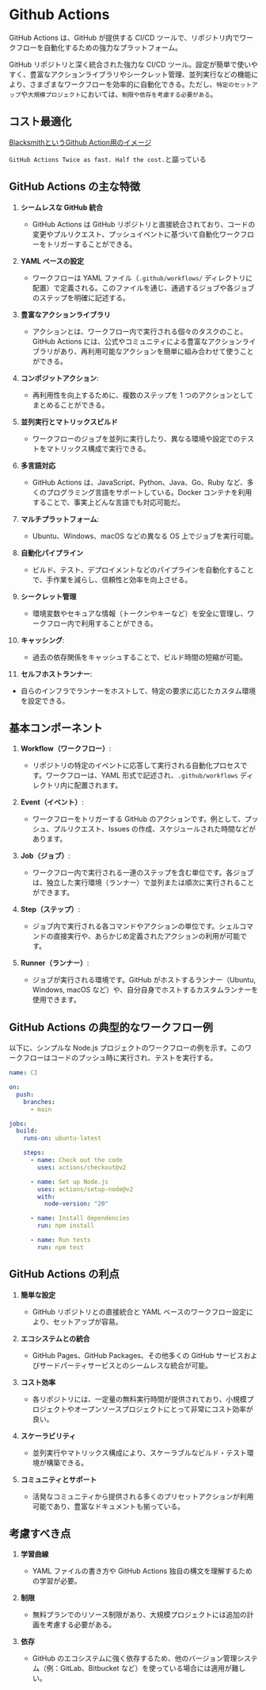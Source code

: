 # Github Actions

GitHub Actions は、GitHub が提供する CI/CD ツールで、リポジトリ内でワークフローを自動化するための強力なプラットフォーム。

GitHub リポジトリと深く統合された強力な CI/CD ツール。設定が簡単で使いやすく、豊富なアクションライブラリやシークレット管理、並列実行などの機能により、さまざまなワークフローを効率的に自動化できる。ただし、`特定のセットアップ`や`大規模プロジェクト`においては、`制限や依存を考慮する必要がある`。

## コスト最適化

[BlacksmithというGithub Action用のイメージ](https://www.blacksmith.sh/)

`GitHub Actions ‍Twice as fast. Half the cost.`と謳っている

## GitHub Actions の主な特徴

1. **シームレスな GitHub 統合**

   - GitHub Actions は GitHub リポジトリと直接統合されており、コードの変更やプルリクエスト、プッシュイベントに基づいて自動化ワークフローをトリガーすることができる。

2. **YAML ベースの設定**

   - ワークフローは YAML ファイル（`.github/workflows/` ディレクトリに配置）で定義される。このファイルを通じ、通過するジョブや各ジョブのステップを明確に記述する。

3. **豊富なアクションライブラリ**

   - アクションとは、ワークフロー内で実行される個々のタスクのこと。GitHub Actions には、公式やコミュニティによる豊富なアクションライブラリがあり、再利用可能なアクションを簡単に組み合わせて使うことができる。

4. **コンポジットアクション**:

   - 再利用性を向上するために、複数のステップを 1 つのアクションとしてまとめることができる。

5. **並列実行とマトリックスビルド**

   - ワークフローのジョブを並列に実行したり、異なる環境や設定でのテストをマトリックス構成で実行できる。

6. **多言語対応**

   - GitHub Actions は、JavaScript、Python、Java、Go、Ruby など、多くのプログラミング言語をサポートしている。Docker コンテナを利用することで、事実上どんな言語でも対応可能だ。

7. **マルチプラットフォーム**:

   - Ubuntu、Windows、macOS などの異なる OS 上でジョブを実行可能。

8. **自動化パイプライン**

   - ビルド、テスト、デプロイメントなどのパイプラインを自動化することで、手作業を減らし、信頼性と効率を向上させる。

9. **シークレット管理**

   - 環境変数やセキュアな情報（トークンやキーなど）を安全に管理し、ワークフロー内で利用することができる。

10. **キャッシング**:

    - 過去の依存関係をキャッシュすることで、ビルド時間の短縮が可能。

11. **セルフホストランナー**:

- 自らのインフラでランナーをホストして、特定の要求に応じたカスタム環境を設定できる。

## 基本コンポーネント

1. **Workflow（ワークフロー）**:

   - リポジトリの特定のイベントに応答して実行される自動化プロセスです。ワークフローは、YAML 形式で記述され、`.github/workflows` ディレクトリ内に配置されます。

2. **Event（イベント）**:

   - ワークフローをトリガーする GitHub のアクションです。例として、プッシュ、プルリクエスト、Issues の作成、スケジュールされた時間などがあります。

3. **Job（ジョブ）**:

   - ワークフロー内で実行される一連のステップを含む単位です。各ジョブは、独立した実行環境（ランナー）で並列または順次に実行されることができます。

4. **Step（ステップ）**:

   - ジョブ内で実行される各コマンドやアクションの単位です。シェルコマンドの直接実行や、あらかじめ定義されたアクションの利用が可能です。

5. **Runner（ランナー）**:
   - ジョブが実行される環境です。GitHub がホストするランナー（Ubuntu, Windows, macOS など）や、自分自身でホストするカスタムランナーを使用できます。

## GitHub Actions の典型的なワークフロー例

以下に、シンプルな Node.js プロジェクトのワークフローの例を示す。このワークフローはコードのプッシュ時に実行され、テストを実行する。

```yaml
name: CI

on:
  push:
    branches:
      - main

jobs:
  build:
    runs-on: ubuntu-latest

    steps:
      - name: Check out the code
        uses: actions/checkout@v2

      - name: Set up Node.js
        uses: actions/setup-node@v2
        with:
          node-version: "20"

      - name: Install dependencies
        run: npm install

      - name: Run tests
        run: npm test
```

## GitHub Actions の利点

1. **簡単な設定**

   - GitHub リポジトリとの直接統合と YAML ベースのワークフロー設定により、セットアップが容易。

2. **エコシステムとの統合**

   - GitHub Pages、GitHub Packages、その他多くの GitHub サービスおよびサードパーティサービスとのシームレスな統合が可能。

3. **コスト効率**

   - 各リポジトリには、一定量の無料実行時間が提供されており、小規模プロジェクトやオープンソースプロジェクトにとって非常にコスト効率が良い。

4. **スケーラビリティ**

   - 並列実行やマトリックス構成により、スケーラブルなビルド・テスト環境が構築できる。

5. **コミュニティとサポート**
   - 活発なコミュニティから提供される多くのプリセットアクションが利用可能であり、豊富なドキュメントも揃っている。

## 考慮すべき点

1. **学習曲線**

   - YAML ファイルの書き方や GitHub Actions 独自の構文を理解するための学習が必要。

2. **制限**

   - 無料プランでのリソース制限があり、大規模プロジェクトには追加の計画を考慮する必要がある。

3. **依存**
   - GitHub のエコシステムに強く依存するため、他のバージョン管理システム（例：GitLab、Bitbucket など）を使っている場合には適用が難しい。
